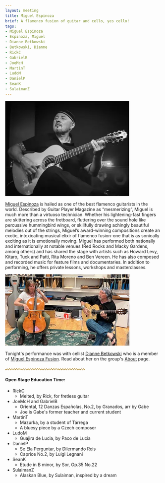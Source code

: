 ```yaml
---
layout: meeting
title: Miguel Espinoza
brief: A flamenco fusion of guitar and cello, yes cello!
tags:
- Miguel Espinoza
- Espinoza, Miguel
- Dianne Betkowski
- Betkowski, Dianne
- RickC
- GabrielB
- JoeMcH
- MartinT
- LudoM
- DanielP
- SeanK
- SulaimanZ
---
```

![MiguelEspinoza](/pics/20250428-MiguelEspinoza.jpg)

[Miguel Espinoza](https://www.facebook.com/miguelespinozafusion/) 
is hailed as one of the best flamenco guitarists in the world. Described by Guitar Player Magazine as “mesmerizing”, Miguel is much more than a virtuoso technician. Whether his lightening-fast fingers are skittering across the fretboard, fluttering over the sound hole like percussive hummingbird wings, or skillfully drawing achingly beautiful melodies out of the strings, Miguel’s award-winning compositions create an exotic, intoxicating musical elixir of flamenco fusion-one that is as sonically exciting as it is emotionally moving. Miguel has performed both nationally and internationally at notable venues (Red Rocks and Macky Gardens, among others) and has shared the stage with artists such as Howard Levy, Kitaro, Tuck and Patti, Rita Moreno and Ben Vereen. He has also composed and recorded music for feature films and documentaries. In addition to performing, he offers private lessons, workshops and masterclasses.

![Dianne and Miguel](/pics/20250428-Dianne-Miguel.jpg)

Tonight's performance was with cellist [Dianne Betkowski](https://www.facebook.com/dianne.betkowski/) who is a member of [Miguel Espinoza Fusion](https://miguelespinozafusion.com/).  Read about her on the group's [About](https://miguelespinozafusion.com/about) page.

![line](/pics/wgly-line.png)

#### Open Stage Education Time: ####
* RickC
   - Melted, by Rick, for fretless guitar
* JoeMcH and GabrielB
   - Oriental, 12 Danzas Españolas, No.2, by Granados, arr by Gabe
   - Joe is Gabe's former teacher and current student
* MartinT
   - Mazurka, by a student of Tárrega
   - A bluesy piece by a Czech composer
* LudoM
   - Guajira de Lucia, by Paco de Lucia
* DanielP
   - Se Ela Perguntar, by Dilermando Reis
   - Caprice No.2, by Luigi Legnani
* SeanK
   - Etude in B minor, by Sor, Op.35 No.22
* SulaimanZ
   - Alaskan Blue, by Sulaiman, inspired by a dream
